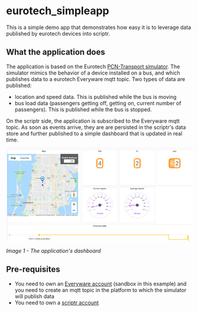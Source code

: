 # eurotech_simpleapp

This is a simple demo app that demonstrates how easy it is to leverage data published by eurotech devices into scriptr.

## What the application does

The application is based on the Eurotech [PCN-Transport simulator](https://cs.eurotech.com/gps-pcn-simulator/). The simulator mimics the behavior of a device installed on a bus, and which publishes data to a eurotech Everyware mqtt topic. Two types of data are published:
- location and speed data. This is published while the bus is moving
- bus load data (passengers getting off, getting on, current number of passengers). This is published while the bus is stopped.

On the scriptr side, the application is subscribed to the Everyware mqtt topic. As soon as events arrive, they are are persisted in the scriptr's data store and further published to a simple dashboard that is updated in real time.

![Application dashboard on scriptr](./documentation/images/dashboard.png)

*Image 1 - The application's dashboard*

## Pre-requisites

- You need to own an [Everyware account](https://console-sandbox.everyware-cloud.com/) (sandbox in this example) and you need to create an mqtt topic in the platform to which the simulator will publish data
- You need to own a [scriptr account](https://www.scriptr.io/login)

